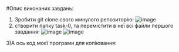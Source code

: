 #Опис виконаних завдань:
1) Зробити git clone свого минулого репозиторію:
![image](https://user-images.githubusercontent.com/85665335/122608665-49a96c80-d085-11eb-9a3a-9a11b8c39828.png)
2) створити папку task-0, та перемістити в неї всі файли першого завдання:
![image](https://user-images.githubusercontent.com/85665335/122609274-67c39c80-d086-11eb-884b-12825f96463c.png)
![image](https://user-images.githubusercontent.com/85665335/122609319-78741280-d086-11eb-989f-14cb326bc96b.png)

3)А ось код моєї програми для копіювання:






